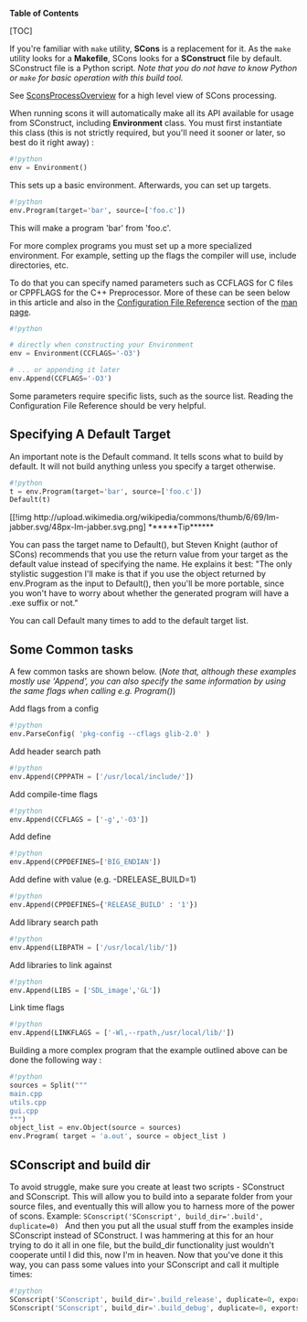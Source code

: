 **Table of Contents**

[TOC]

If you're familiar with `make` utility, **SCons** is a replacement for it. As the `make` utility looks for a **Makefile**, SCons looks for a **SConstruct** file by default. SConstruct file is a Python script. _Note that you do not have to know Python or `make` for basic operation with this build tool._ 

See [SconsProcessOverview](SconsProcessOverview) for a high level view of SCons processing. 

When running scons it will automatically make all its API available for usage from SConstruct, including **Environment** class. You must first instantiate this class (this is not strictly required, but you'll need it sooner or later, so best do it right away) : 


```python
#!python
env = Environment()
```
This sets up a basic environment. Afterwards, you can set up targets. 


```python
#!python
env.Program(target='bar', source=['foo.c'])
```
This will make a program 'bar' from 'foo.c'. 

For more complex programs you must set up a more specialized environment. For example, setting up the flags the compiler will use, include directories, etc. 

To do that you can specify named parameters such as CCFLAGS for C files or CPPFLAGS for the C++ Preprocessor. More of these can be seen below in this article and also in the [Configuration File Reference](http://www.scons.org/doc/HTML/scons-man.html#lbAF) section of the [man page](http://www.scons.org/doc/HTML/scons-man.html). 


```python
#!python

# directly when constructing your Environment
env = Environment(CCFLAGS='-O3')

# ... or appending it later
env.Append(CCFLAGS='-O3')
```
Some parameters require specific lists, such as the source list. Reading the Configuration File Reference should be very helpful. 


## Specifying A Default Target

An important note is the Default command. It tells scons what to build by default. It will not build anything unless you specify a target otherwise. 


```python
#!python
t = env.Program(target='bar', source=['foo.c'])
Default(t)
```

<div>
[[!img http://upload.wikimedia.org/wikipedia/commons/thumb/6/69/Im-jabber.svg/48px-Im-jabber.svg.png] ******Tip****** 

You can pass the target name to Default(), but Steven Knight (author of SCons) recommends that you use the return value from your target as the default value instead of specifying the name. He explains it best: "The only stylistic suggestion I'll make is that if you use the object returned by env.Program as the input to Default(), then you'll be more portable, since you won't have to worry about whether the generated program will have a .exe suffix or not." 
</div>
You can call Default many times to add to the default target list. 


## Some Common tasks

A few common tasks are shown below. (_Note that, although these examples mostly use 'Append',  you can also specify the same information by using the same flags when calling e.g. Program()_) 

Add flags from a config 
```python
#!python
env.ParseConfig( 'pkg-config --cflags glib-2.0' )
```
Add header search path 
```python
#!python
env.Append(CPPPATH = ['/usr/local/include/'])
```
Add compile-time flags 
```python
#!python
env.Append(CCFLAGS = ['-g','-O3'])
```
Add define 
```python
#!python
env.Append(CPPDEFINES=['BIG_ENDIAN'])
```
Add define with value (e.g. -DRELEASE_BUILD=1) 
```python
#!python
env.Append(CPPDEFINES={'RELEASE_BUILD' : '1'})
```
Add library search path 
```python
#!python
env.Append(LIBPATH = ['/usr/local/lib/'])
```
Add libraries to link against 
```python
#!python
env.Append(LIBS = ['SDL_image','GL'])
```
Link time flags 
```python
#!python
env.Append(LINKFLAGS = ['-Wl,--rpath,/usr/local/lib/'])
```
Building a more complex program that the example outlined above can be done the following way : 
```python
#!python
sources = Split("""
main.cpp
utils.cpp
gui.cpp
""")
object_list = env.Object(source = sources)
env.Program( target = 'a.out', source = object_list )
```

## SConscript and build dir

To avoid struggle, make sure you create at least two scripts - SConstruct and SConscript. This will allow you to build into a separate folder from your source files, and eventually this will allow you to harness more of the power of scons. Example: `SConscript('SConscript', build_dir='.build', duplicate=0) ` And then you put all the usual stuff from the examples inside SConscript instead of SConstruct. I was hammering at this for an hour trying to do it all in one file, but the build_dir functionality just wouldn't cooperate until I did this, now I'm in heaven. Now that you've done it this way, you can pass some values into your SConscript and call it multiple times: 


```python
#!python
SConscript('SConscript', build_dir='.build_release', duplicate=0, exports={'MODE':'release'})
SConscript('SConscript', build_dir='.build_debug', duplicate=0, exports={'MODE':'debug'})
```